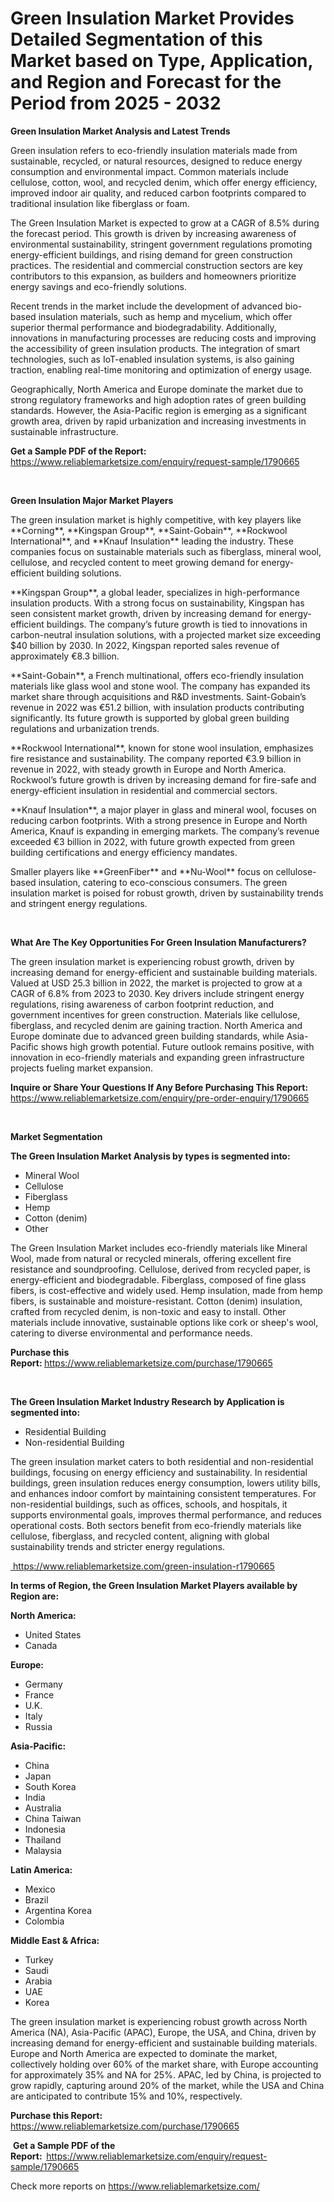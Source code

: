 <p><h1>Green Insulation Market Provides Detailed Segmentation of this Market based on Type, Application, and Region and Forecast for the Period from 2025 - 2032</h1></p><p><strong>Green Insulation Market Analysis and Latest Trends</strong></p>
<p><p>Green insulation refers to eco-friendly insulation materials made from sustainable, recycled, or natural resources, designed to reduce energy consumption and environmental impact. Common materials include cellulose, cotton, wool, and recycled denim, which offer energy efficiency, improved indoor air quality, and reduced carbon footprints compared to traditional insulation like fiberglass or foam.</p><p>The Green Insulation Market is expected to grow at a CAGR of 8.5% during the forecast period. This growth is driven by increasing awareness of environmental sustainability, stringent government regulations promoting energy-efficient buildings, and rising demand for green construction practices. The residential and commercial construction sectors are key contributors to this expansion, as builders and homeowners prioritize energy savings and eco-friendly solutions.</p><p>Recent trends in the market include the development of advanced bio-based insulation materials, such as hemp and mycelium, which offer superior thermal performance and biodegradability. Additionally, innovations in manufacturing processes are reducing costs and improving the accessibility of green insulation products. The integration of smart technologies, such as IoT-enabled insulation systems, is also gaining traction, enabling real-time monitoring and optimization of energy usage.</p><p>Geographically, North America and Europe dominate the market due to strong regulatory frameworks and high adoption rates of green building standards. However, the Asia-Pacific region is emerging as a significant growth area, driven by rapid urbanization and increasing investments in sustainable infrastructure.</p></p>
<p><strong>Get a Sample PDF of the Report:&nbsp;</strong> <a href="https://www.reliablemarketsize.com/enquiry/request-sample/1790665?utm_campaign=1766&utm_medium=2&utm_source=Github&utm_content=ia&utm_term=30012025&utm_id=green-insulation">https://www.reliablemarketsize.com/enquiry/request-sample/1790665</a></p>
<p>&nbsp;</p>
<p><strong>Green Insulation Major Market Players</strong></p>
<p><p>The green insulation market is highly competitive, with key players like **Corning**, **Kingspan Group**, **Saint-Gobain**, **Rockwool International**, and **Knauf Insulation** leading the industry. These companies focus on sustainable materials such as fiberglass, mineral wool, cellulose, and recycled content to meet growing demand for energy-efficient building solutions.</p><p>**Kingspan Group**, a global leader, specializes in high-performance insulation products. With a strong focus on sustainability, Kingspan has seen consistent market growth, driven by increasing demand for energy-efficient buildings. The company’s future growth is tied to innovations in carbon-neutral insulation solutions, with a projected market size exceeding $40 billion by 2030. In 2022, Kingspan reported sales revenue of approximately €8.3 billion.</p><p>**Saint-Gobain**, a French multinational, offers eco-friendly insulation materials like glass wool and stone wool. The company has expanded its market share through acquisitions and R&D investments. Saint-Gobain’s revenue in 2022 was €51.2 billion, with insulation products contributing significantly. Its future growth is supported by global green building regulations and urbanization trends.</p><p>**Rockwool International**, known for stone wool insulation, emphasizes fire resistance and sustainability. The company reported €3.9 billion in revenue in 2022, with steady growth in Europe and North America. Rockwool’s future growth is driven by increasing demand for fire-safe and energy-efficient insulation in residential and commercial sectors.</p><p>**Knauf Insulation**, a major player in glass and mineral wool, focuses on reducing carbon footprints. With a strong presence in Europe and North America, Knauf is expanding in emerging markets. The company’s revenue exceeded €3 billion in 2022, with future growth expected from green building certifications and energy efficiency mandates.</p><p>Smaller players like **GreenFiber** and **Nu-Wool** focus on cellulose-based insulation, catering to eco-conscious consumers. The green insulation market is poised for robust growth, driven by sustainability trends and stringent energy regulations.</p></p>
<p>&nbsp;</p>
<p><strong>What Are The Key Opportunities For Green Insulation Manufacturers?</strong></p>
<p><p>The green insulation market is experiencing robust growth, driven by increasing demand for energy-efficient and sustainable building materials. Valued at USD 25.3 billion in 2022, the market is projected to grow at a CAGR of 6.8% from 2023 to 2030. Key drivers include stringent energy regulations, rising awareness of carbon footprint reduction, and government incentives for green construction. Materials like cellulose, fiberglass, and recycled denim are gaining traction. North America and Europe dominate due to advanced green building standards, while Asia-Pacific shows high growth potential. Future outlook remains positive, with innovation in eco-friendly materials and expanding green infrastructure projects fueling market expansion.</p></p>
<p><strong>Inquire or Share Your Questions If Any Before Purchasing This Report:</strong> <a href="https://www.reliablemarketsize.com/enquiry/pre-order-enquiry/1790665?utm_campaign=1766&utm_medium=2&utm_source=Github&utm_content=ia&utm_term=30012025&utm_id=green-insulation">https://www.reliablemarketsize.com/enquiry/pre-order-enquiry/1790665</a></p>
<p>&nbsp;</p>
<p><strong>Market Segmentation</strong></p>
<p><strong>The Green Insulation Market Analysis by types is segmented into:</strong></p>
<p><ul><li>Mineral Wool</li><li>Cellulose</li><li>Fiberglass</li><li>Hemp</li><li>Cotton (denim)</li><li>Other</li></ul></p>
<p><p>The Green Insulation Market includes eco-friendly materials like Mineral Wool, made from natural or recycled minerals, offering excellent fire resistance and soundproofing. Cellulose, derived from recycled paper, is energy-efficient and biodegradable. Fiberglass, composed of fine glass fibers, is cost-effective and widely used. Hemp insulation, made from hemp fibers, is sustainable and moisture-resistant. Cotton (denim) insulation, crafted from recycled denim, is non-toxic and easy to install. Other materials include innovative, sustainable options like cork or sheep's wool, catering to diverse environmental and performance needs.</p></p>
<p><strong>Purchase this Report:&nbsp;</strong><a href="https://www.reliablemarketsize.com/purchase/1790665?utm_campaign=1766&utm_medium=2&utm_source=Github&utm_content=ia&utm_term=30012025&utm_id=green-insulation">https://www.reliablemarketsize.com/purchase/1790665</a></p>
<p>&nbsp;</p>
<p><strong>The Green Insulation Market Industry Research by Application is segmented into:</strong></p>
<p><ul><li>Residential Building</li><li>Non-residential Building</li></ul></p>
<p><p>The green insulation market caters to both residential and non-residential buildings, focusing on energy efficiency and sustainability. In residential buildings, green insulation reduces energy consumption, lowers utility bills, and enhances indoor comfort by maintaining consistent temperatures. For non-residential buildings, such as offices, schools, and hospitals, it supports environmental goals, improves thermal performance, and reduces operational costs. Both sectors benefit from eco-friendly materials like cellulose, fiberglass, and recycled content, aligning with global sustainability trends and stricter energy regulations.</p></p>
<p><a href="https://www.reliablemarketsize.com/green-insulation-r1790665?utm_campaign=1766&utm_medium=2&utm_source=Github&utm_content=ia&utm_term=30012025&utm_id=green-insulation">&nbsp;https://www.reliablemarketsize.com/green-insulation-r1790665</a></p>
<p><strong>In terms of Region, the Green Insulation Market Players available by Region are:</strong></p>
<p>
    <p> <strong> North America: </strong>
        <ul>
            <li>United States</li>
            <li>Canada</li>
        </ul>
        </p> 
    <p> <strong> Europe: </strong>
        <ul>
            <li>Germany</li>
            <li>France</li>
            <li>U.K.</li>
            <li>Italy</li>
            <li>Russia</li>
        </ul>
        </p> 
    <p> <strong> Asia-Pacific: </strong>
        <ul>
            <li>China</li>
            <li>Japan</li>
            <li>South Korea</li>
            <li>India</li>
            <li>Australia</li>
            <li>China Taiwan</li>
            <li>Indonesia</li>
            <li>Thailand</li>
            <li>Malaysia</li>
        </ul>
        </p> 
    <p> <strong> Latin America: </strong>
        <ul>
            <li>Mexico</li>
            <li>Brazil</li>
            <li>Argentina Korea</li>
            <li>Colombia</li>
        </ul>
        </p> 
    <p> <strong> Middle East & Africa: </strong>
        <ul>
            <li>Turkey</li>
            <li>Saudi</li>
            <li>Arabia</li>
            <li>UAE</li>
            <li>Korea</li>
        </ul>
    </p>
    </p>
<p><p>The green insulation market is experiencing robust growth across North America (NA), Asia-Pacific (APAC), Europe, the USA, and China, driven by increasing demand for energy-efficient and sustainable building materials. Europe and North America are expected to dominate the market, collectively holding over 60% of the market share, with Europe accounting for approximately 35% and NA for 25%. APAC, led by China, is projected to grow rapidly, capturing around 20% of the market, while the USA and China are anticipated to contribute 15% and 10%, respectively.</p></p>
<p><strong>Purchase this Report: </strong><a href="https://www.reliablemarketsize.com/purchase/1790665?utm_campaign=1766&utm_medium=2&utm_source=Github&utm_content=ia&utm_term=30012025&utm_id=green-insulation">https://www.reliablemarketsize.com/purchase/1790665</a></p>
<p>&nbsp;<strong>Get a Sample PDF of the Report:&nbsp;&nbsp;</strong><a href="https://www.reliablemarketsize.com/enquiry/request-sample/1790665?utm_campaign=1766&utm_medium=2&utm_source=Github&utm_content=ia&utm_term=30012025&utm_id=green-insulation">https://www.reliablemarketsize.com/enquiry/request-sample/1790665</a></p>
<p><strong></strong></p>
<p>Check more reports on <a href="https://www.reliablemarketsize.com/?utm_campaign=1766&utm_medium=2&utm_source=Github&utm_content=ia&utm_term=30012025&utm_id=green-insulation">https://www.reliablemarketsize.com/</a></p>